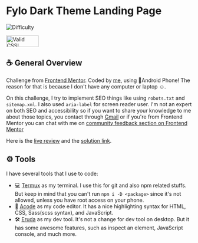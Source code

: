 # Fylo Dark Theme Landing Page

<img src="https://img.shields.io/badge/Difficulty-Junior-brightgreen?style=for-the-badge" alt="Difficulty">
<p>
  <a href="http://jigsaw.w3.org/css-validator/check/referer">
    <img style="border:0;width:88px;height:31px"
        src="http://jigsaw.w3.org/css-validator/images/vcss-blue"
        alt="Valid CSS!" />
    </a>
</p>

## ☕ General Overview

Challenge from [Frontend Mentor](https://www.frontendmentor.io/challenges/fylo-dark-theme-landing-page-5ca5f2d21e82137ec91a50fd). Coded by [me](https://www.frontendmentor.io/profile/vanzasetia), using 📱Android Phone! The reason for that is because I don't have any computer or laptop ☺️.

On this challenge, I try to implement SEO things like using `robots.txt` and `sitemap.xml`. I also used `aria-label` for screen reader user. I'm not an expert on both SEO and accessibility so if you want to share your knowledge to me about those topics, you contact through [Gmail]() or if you're from Frontend Mentor you can chat with me on [community feedback section on Frontend Mentor]()

Here is the [live review]() and the [solution link]().

## ⚙️ Tools

I have several tools that I use to code:

- 💻 [Termux](https://f-droid.org/packages/com.termux/) as my terminal. I use this for git and also npm related stuffs. But keep in mind that you can't run `npm i -D <package>` since it's not allowed, unless you have root access on your phone.
- 📝 [Acode](https://play.google.com/store/apps/details?id=com.foxdebug.acodefree) as my code editor. It has a nice highlighting syntax for HTML, CSS, Sass(scss syntax), and JavaScript.
- 🛠️ [Eruda](https://github.com/liriliri/eruda) as my dev tool. It's not a change for dev tool on desktop. But it has some awesome features, such as inspect an element, JavaScript console, and much more.